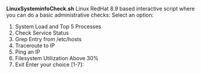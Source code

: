 **LinuxSysteminfoCheck.sh** Linux RedHat 8.9 based interactive script where you can do a basic administrative checks:
Select an option:
1. System Load and Top 5 Processes
2. Check Service Status
3. Grep Entry from /etc/hosts
4. Traceroute to IP
5. Ping an IP
6. Filesystem Utilization Above 30%
7. Exit
Enter your choice [1-7]:

